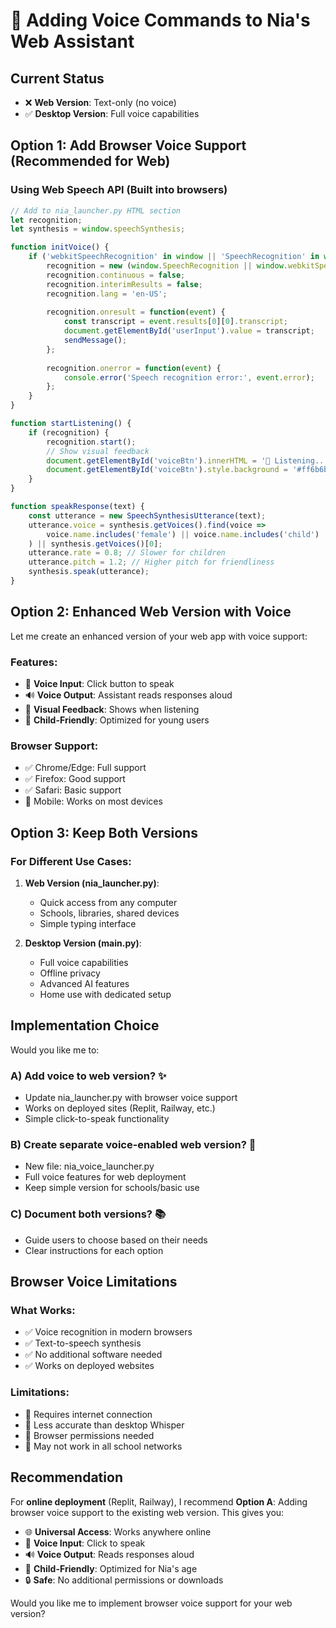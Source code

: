 # 🎤 Adding Voice Commands to Nia's Web Assistant

## Current Status
- ❌ **Web Version**: Text-only (no voice)
- ✅ **Desktop Version**: Full voice capabilities

## Option 1: Add Browser Voice Support (Recommended for Web)

### Using Web Speech API (Built into browsers)

```javascript
// Add to nia_launcher.py HTML section
let recognition;
let synthesis = window.speechSynthesis;

function initVoice() {
    if ('webkitSpeechRecognition' in window || 'SpeechRecognition' in window) {
        recognition = new (window.SpeechRecognition || window.webkitSpeechRecognition)();
        recognition.continuous = false;
        recognition.interimResults = false;
        recognition.lang = 'en-US';
        
        recognition.onresult = function(event) {
            const transcript = event.results[0][0].transcript;
            document.getElementById('userInput').value = transcript;
            sendMessage();
        };
        
        recognition.onerror = function(event) {
            console.error('Speech recognition error:', event.error);
        };
    }
}

function startListening() {
    if (recognition) {
        recognition.start();
        // Show visual feedback
        document.getElementById('voiceBtn').innerHTML = '🎤 Listening...';
        document.getElementById('voiceBtn').style.background = '#ff6b6b';
    }
}

function speakResponse(text) {
    const utterance = new SpeechSynthesisUtterance(text);
    utterance.voice = synthesis.getVoices().find(voice => 
        voice.name.includes('female') || voice.name.includes('child')
    ) || synthesis.getVoices()[0];
    utterance.rate = 0.8; // Slower for children
    utterance.pitch = 1.2; // Higher pitch for friendliness
    synthesis.speak(utterance);
}
```

## Option 2: Enhanced Web Version with Voice

Let me create an enhanced version of your web app with voice support:

### Features:
- 🎤 **Voice Input**: Click button to speak
- 🔊 **Voice Output**: Assistant reads responses aloud
- 👀 **Visual Feedback**: Shows when listening
- 🎯 **Child-Friendly**: Optimized for young users

### Browser Support:
- ✅ Chrome/Edge: Full support
- ✅ Firefox: Good support
- ✅ Safari: Basic support
- 📱 Mobile: Works on most devices

## Option 3: Keep Both Versions

### For Different Use Cases:
1. **Web Version (nia_launcher.py)**: 
   - Quick access from any computer
   - Schools, libraries, shared devices
   - Simple typing interface

2. **Desktop Version (main.py)**:
   - Full voice capabilities
   - Offline privacy
   - Advanced AI features
   - Home use with dedicated setup

## Implementation Choice

Would you like me to:

### A) Add voice to web version? ✨
- Update nia_launcher.py with browser voice support
- Works on deployed sites (Replit, Railway, etc.)
- Simple click-to-speak functionality

### B) Create separate voice-enabled web version? 🚀
- New file: nia_voice_launcher.py
- Full voice features for web deployment
- Keep simple version for schools/basic use

### C) Document both versions? 📚
- Guide users to choose based on their needs
- Clear instructions for each option

## Browser Voice Limitations

### What Works:
- ✅ Voice recognition in modern browsers
- ✅ Text-to-speech synthesis
- ✅ No additional software needed
- ✅ Works on deployed websites

### Limitations:
- 🔶 Requires internet connection
- 🔶 Less accurate than desktop Whisper
- 🔶 Browser permissions needed
- 🔶 May not work in all school networks

## Recommendation

For **online deployment** (Replit, Railway), I recommend **Option A**: Adding browser voice support to the existing web version. This gives you:

- 🌐 **Universal Access**: Works anywhere online
- 🎤 **Voice Input**: Click to speak
- 🔊 **Voice Output**: Reads responses aloud
- 👶 **Child-Friendly**: Optimized for Nia's age
- 🔒 **Safe**: No additional permissions or downloads

Would you like me to implement browser voice support for your web version?
